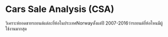 # Cars Sale Analysis (CSA)
วิเคราะห์ยอดขายรถยนต์แต่ละยี่ห้อในประเทศNorwayตั้งแต่ปี 2007-2016ว่ารถยนต์ยี่ห้อไหนมีผู้ใช้งานมากสุด

